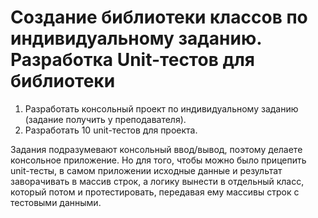 # Создание библиотеки классов по индивидуальному заданию. Разработка Unit-тестов для библиотеки

1. Разработать консольный проект по индивидуальному заданию (задание получить у преподавателя). 
2. Разработать 10 unit-тестов для проекта.

Задания подразумевают консольный ввод/вывод, поэтому делаете консольное приложение. Но для того, чтобы можно было прицепить unit-тесты, в самом приложении исходные данные и результат заворачивать в массив строк, а логику вынести в отдельный класс, который потом и протестировать, передавая ему массивы строк с тестовыми данными.

<!-- 

30%:

[2^N](https://acmp.ru/index.asp?main=task&id_task=40)
[Быстрый поезд](https://acmp.ru/index.asp?main=task&id_task=89)
[Гипотеза Гольдбаха](https://acmp.ru/index.asp?main=task&id_task=323)
[Грибной дождь](https://acmp.ru/index.asp?main=task&id_task=699)
[Деление-2](https://acmp.ru/index.asp?main=task&id_task=842)
[Ежеминутные автобусы](https://acmp.ru/index.asp?main=task&id_task=313)
[Забавная игра](https://acmp.ru/index.asp?main=task&id_task=208)
[Золото племени АББА](https://acmp.ru/index.asp?main=task&id_task=7)
[Котлеты](https://acmp.ru/index.asp?main=task&id_task=664)

40%:

[A div B](https://acmp.ru/index.asp?main=task&id_task=145)
[Алгоритм Евклида](https://acmp.ru/index.asp?main=task&id_task=527)
[Взвешивания](https://acmp.ru/index.asp?main=task&id_task=911)
[Деление](https://acmp.ru/index.asp?main=task&id_task=704)
[Драконы](https://acmp.ru/index.asp?main=task&id_task=42)
[Змейка](https://acmp.ru/index.asp?main=task&id_task=197)
[Минимальная стоимость проезда](https://acmp.ru/index.asp?main=task&id_task=332)

50%:

[ePig](https://acmp.ru/index.asp?main=task&id_task=991)
[SMS - 2](https://acmp.ru/index.asp?main=task&id_task=625)
[Test-The-Best](https://acmp.ru/index.asp?main=task&id_task=640)
[Атлеты](https://acmp.ru/index.asp?main=task&id_task=307)

-->